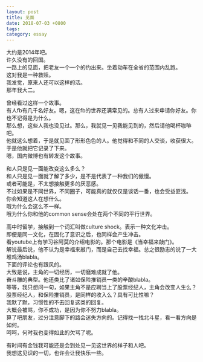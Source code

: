 ```yaml
---
layout: post
title: 见面
date: 2018-07-03 +0800
tags:
category: essay
---
```


大约是2014年吧。  
许久没有的回国。  
一路上的见面，把老友一个一个的约出来。坐着动车在全省的范围内乱跑。  
这对我是一种救赎。  
我发觉，原来人还可以这样的活。  
那年我大二。

曾经看过这样一个故事。  
有人fb有几千名好友。嗯，这在fb的世界还满常见的。总有人过来申请你好友。你也不记得是为什么。  
那么想，这些人我也没见过。那么，我就见一见我能见到的，然后请他喝杯咖啡吧。  
他就这么想着，于是就见面了形形色色的人。他觉得和不同的人交谈，收获很大。  
于是他就把它记录了下来。  
嗯，国内微博也有转发这个故事。

和人只是见一面能改变这么多么？  
和人只是见一面就了解了多少，是不是代表了一种我们的傲慢。  
或者可能是，不太想接触更多的厌恶感。  
不过如果是不同世界，不同圈子，可能真的就仅仅是谈话一番，也会受益匪浅。  
你会知道这人在想什么。  
哦为什么会这么不一样。  
哦为什么你和他的common sense会处在两个不同的平行世界。

高中时留学，接触到一个词汇叫做culture shock。表示一种文化冲击。  
即便是同一文化，在固化了意识之后，也同样会产生冲击。  
看youtube上有学习谷阿莫的介绍电影的。那个电影是《当幸福来敲门》。  
解说最后说，他不认为是幸福来敲门，而是自己去找幸福。总之很励志的说了一大堆鸡汤blabla。  
下面的评论也有跟风的。  
大致是说，主角的一切经历，一切磨难成就了他。  
奋斗雕的典型。他还类比了诸如保险推销员一类的辛酸blabla。  
等等，我只想问一句，如果主角不是应聘当上了股票经纪人，主角会改变人生么？  
股票经纪人，和保险推销员，是同样的收入么？具有可比性嘛？   
我默了默，习惯性的不去回复这类的回复。  
大概会被骂，你不成功，是因为你不努力blabla。  
算了吧朋友，过分注意脚下的路会迷失方向的。记得找一找北斗星，看一看方向是如何。  
呵呵，何时我也变得如此的欠骂了呢。

有时间有金钱我可能还是会到处见一见这世界的样子和人吧。  
我想这见识的一切，也许会让我快乐一些。
